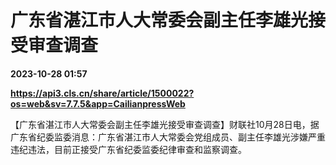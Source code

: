 # 广东省湛江市人大常委会副主任李雄光接受审查调查

**2023-10-28 01:57**

**https://api3.cls.cn/share/article/1500022?os=web&sv=7.7.5&app=CailianpressWeb**

【广东省湛江市人大常委会副主任李雄光接受审查调查】财联社10月28日电，据广东省纪委监委消息：广东省湛江市人大常委会党组成员、副主任李雄光涉嫌严重违纪违法，目前正接受广东省纪委监委纪律审查和监察调查。
